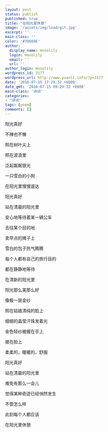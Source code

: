 ```yaml
---
layout: post
status: publish
published: true
title: "在阳光里休憩"
image: '/assets/img/load/git.jpg'
excerpt: ''
main-class: ''
color: '#7D669E'
author:
  display_name: Honolily
  login: Honolily
  email: ''
  url: ''
author_login: Honolily
wordpress_id: 3177
wordpress_url: http://www.yuanli.info/?p=3177
date: '2016-07-15 17:29:32 +0800'
date_gmt: '2016-07-15 09:29:32 +0800'
main-class: '诗词'
categories:
- "诗词"
tags: [poem]
comments: []
---
```

阳光真好

不辣也不懒

照在树叶尖上

照在波浪里

泛起粼粼银光

一只雪白的小狗

在阳光里慢慢遛达

阳光真好

站在清晨的阳光里

安心地等待着某一辆公车

去往某个目的地

卖早点的摊子上

雪白的包子热气腾腾

每个人都有自己的旅行目的

都在静静地等待

在清新的阳光里

阳光那么美那么好

像极一层金纱

照在姑娘清纯的脸上

细细的晶莹汗珠发着光

金色轻纱被握在手上

披在脸上

柔柔的，暖暖的，舒服

阳光真好

站在清晨的阳光里

难免有那么一会儿

觉得某种奇迹已经悄然发生

不管怎么样

此刻每个人都应该

在阳光里休憩